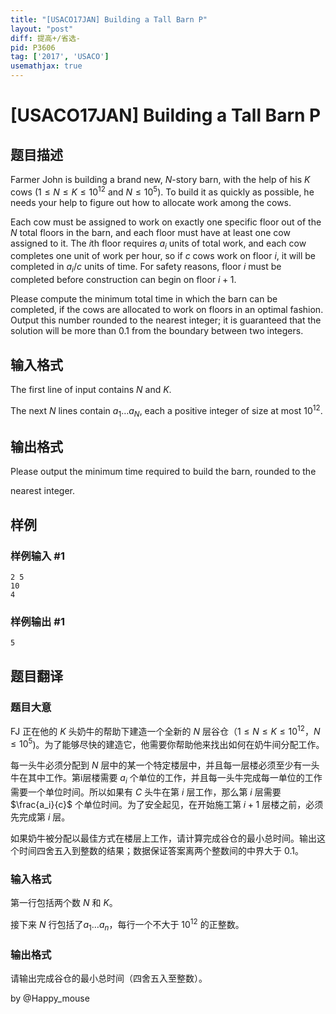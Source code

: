 ```yaml
---
title: "[USACO17JAN] Building a Tall Barn P"
layout: "post"
diff: 提高+/省选-
pid: P3606
tag: ['2017', 'USACO']
usemathjax: true
---
```


# [USACO17JAN] Building a Tall Barn P
## 题目描述

Farmer John is building a brand new, $N$-story barn, with the help of his $K$ cows ($1 \leq N \leq K \leq 10^{12}$ and $N \leq 10^5$). To build it as quickly as possible, he needs your help to figure out how to allocate work among the cows.

Each cow must be assigned to work on exactly one specific floor out of the $N$ total floors in the barn, and each floor must have at least one cow assigned to it. The $i$th floor requires $a_i$ units of total work, and each cow completes one unit of work per hour, so if $c$ cows work on floor $i$, it will be completed in $a_i / c$ units of time. For safety reasons, floor $i$ must be completed before construction can begin on floor $i+1$.

Please compute the minimum total time in which the barn can be completed, if the cows are allocated to work on floors in an optimal fashion. Output this number rounded to the nearest integer; it is guaranteed that the solution will be more than 0.1 from the boundary between two integers.
## 输入格式

The first line of input contains $N$ and $K$.

The next $N$ lines contain $a_1 \ldots a_N$, each a positive integer of size at most $10^{12}$.
## 输出格式

Please output the minimum time required to build the barn, rounded to the

nearest integer.


## 样例

### 样例输入 #1
```
2 5
10
4
```
### 样例输出 #1
```
5
```
## 题目翻译

### 题目大意
FJ 正在他的 $K$ 头奶牛的帮助下建造一个全新的 $N$ 层谷仓（$1\le N\le K\le 10^{12}，N\le 10^5$)。为了能够尽快的建造它，他需要你帮助他来找出如何在奶牛间分配工作。

每一头牛必须分配到 $N$ 层中的某一个特定楼层中，并且每一层楼必须至少有一头牛在其中工作。第i层楼需要 $a_i$ 个单位的工作，并且每一头牛完成每一单位的工作需要一个单位时间。所以如果有 $C$ 头牛在第 $i$ 层工作，那么第 $i$ 层需要 $\frac{a_i}{c}$ 个单位时间。为了安全起见，在开始施工第 $i+1$ 层楼之前，必须先完成第 $i$ 层。

如果奶牛被分配以最佳方式在楼层上工作，请计算完成谷仓的最小总时间。输出这个时间四舍五入到整数的结果；数据保证答案离两个整数间的中界大于 $0.1$。
### 输入格式
第一行包括两个数 $N$ 和 $K$。

接下来 $N$ 行包括了$a_1\dots a_n$，每行一个不大于 $10^{12}$ 的正整数。
### 输出格式
请输出完成谷仓的最小总时间（四舍五入至整数）。

by @Happy_mouse
